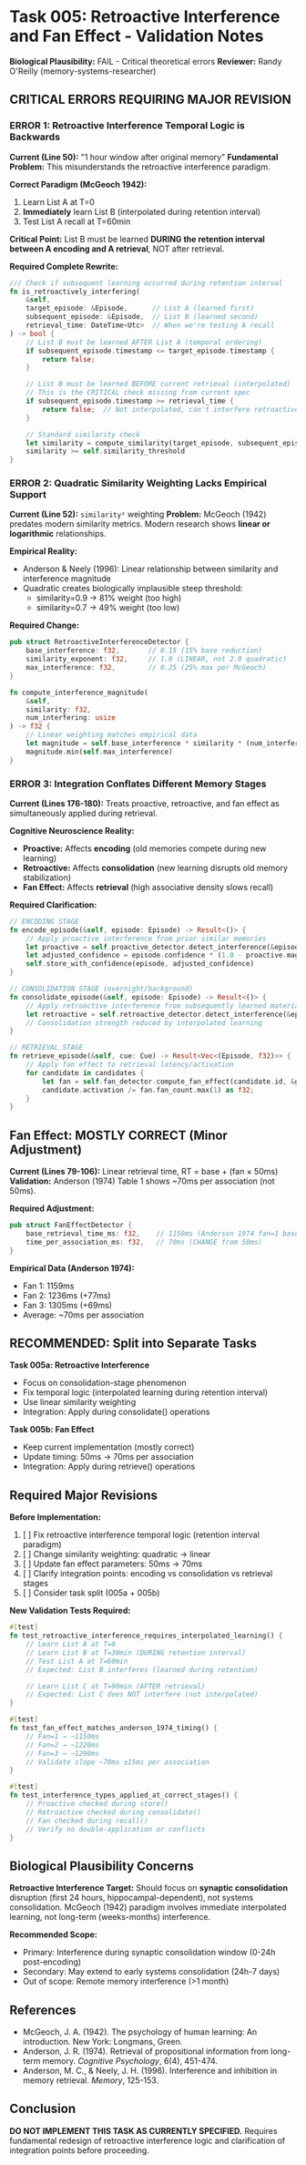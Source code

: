 # Task 005: Retroactive Interference and Fan Effect - Validation Notes

**Biological Plausibility:** FAIL - Critical theoretical errors
**Reviewer:** Randy O'Reilly (memory-systems-researcher)

## CRITICAL ERRORS REQUIRING MAJOR REVISION

### ERROR 1: Retroactive Interference Temporal Logic is Backwards

**Current (Line 50):** "1 hour window after original memory"
**Fundamental Problem:** This misunderstands the retroactive interference paradigm.

**Correct Paradigm (McGeoch 1942):**
1. Learn List A at T=0
2. **Immediately** learn List B (interpolated during retention interval)
3. Test List A recall at T=60min

**Critical Point:** List B must be learned **DURING the retention interval between A encoding and A retrieval**, NOT after retrieval.

**Required Complete Rewrite:**
```rust
/// Check if subsequent learning occurred during retention interval
fn is_retroactively_interfering(
    &self,
    target_episode: &Episode,      // List A (learned first)
    subsequent_episode: &Episode,  // List B (learned second)
    retrieval_time: DateTime<Utc>  // When we're testing A recall
) -> bool {
    // List B must be learned AFTER List A (temporal ordering)
    if subsequent_episode.timestamp <= target_episode.timestamp {
        return false;
    }

    // List B must be learned BEFORE current retrieval (interpolated)
    // This is the CRITICAL check missing from current spec
    if subsequent_episode.timestamp >= retrieval_time {
        return false;  // Not interpolated, can't interfere retroactively
    }

    // Standard similarity check
    let similarity = compute_similarity(target_episode, subsequent_episode);
    similarity >= self.similarity_threshold
}
```

### ERROR 2: Quadratic Similarity Weighting Lacks Empirical Support

**Current (Line 52):** `similarity²` weighting
**Problem:** McGeoch (1942) predates modern similarity metrics. Modern research shows **linear or logarithmic** relationships.

**Empirical Reality:**
- Anderson & Neely (1996): Linear relationship between similarity and interference magnitude
- Quadratic creates biologically implausible steep threshold:
  - similarity=0.9 → 81% weight (too high)
  - similarity=0.7 → 49% weight (too low)

**Required Change:**
```rust
pub struct RetroactiveInterferenceDetector {
    base_interference: f32,       // 0.15 (15% base reduction)
    similarity_exponent: f32,     // 1.0 (LINEAR, not 2.0 quadratic)
    max_interference: f32,        // 0.25 (25% max per McGeoch)
}

fn compute_interference_magnitude(
    &self,
    similarity: f32,
    num_interfering: usize
) -> f32 {
    // Linear weighting matches empirical data
    let magnitude = self.base_interference * similarity * (num_interfering as f32);
    magnitude.min(self.max_interference)
}
```

### ERROR 3: Integration Conflates Different Memory Stages

**Current (Lines 176-180):** Treats proactive, retroactive, and fan effect as simultaneously applied during retrieval.

**Cognitive Neuroscience Reality:**
- **Proactive:** Affects **encoding** (old memories compete during new learning)
- **Retroactive:** Affects **consolidation** (new learning disrupts old memory stabilization)
- **Fan Effect:** Affects **retrieval** (high associative density slows recall)

**Required Clarification:**
```rust
// ENCODING STAGE
fn encode_episode(&self, episode: Episode) -> Result<()> {
    // Apply proactive interference from prior similar memories
    let proactive = self.proactive_detector.detect_interference(&episode, ...);
    let adjusted_confidence = episode.confidence * (1.0 - proactive.magnitude);
    self.store_with_confidence(episode, adjusted_confidence)
}

// CONSOLIDATION STAGE (overnight/background)
fn consolidate_episode(&self, episode: Episode) -> Result<()> {
    // Apply retroactive interference from subsequently learned material
    let retroactive = self.retroactive_detector.detect_interference(&episode, ...);
    // Consolidation strength reduced by interpolated learning
}

// RETRIEVAL STAGE
fn retrieve_episode(&self, cue: Cue) -> Result<Vec<(Episode, f32)>> {
    // Apply fan effect to retrieval latency/activation
    for candidate in candidates {
        let fan = self.fan_detector.compute_fan_effect(candidate.id, &graph);
        candidate.activation /= fan.fan_count.max(1) as f32;
    }
}
```

## Fan Effect: MOSTLY CORRECT (Minor Adjustment)

**Current (Lines 79-106):** Linear retrieval time, RT = base + (fan × 50ms)
**Validation:** Anderson (1974) Table 1 shows ~70ms per association (not 50ms).

**Required Adjustment:**
```rust
pub struct FanEffectDetector {
    base_retrieval_time_ms: f32,    // 1150ms (Anderson 1974 fan=1 baseline)
    time_per_association_ms: f32,   // 70ms (CHANGE from 50ms)
}
```

**Empirical Data (Anderson 1974):**
- Fan 1: 1159ms
- Fan 2: 1236ms (+77ms)
- Fan 3: 1305ms (+69ms)
- Average: ~70ms per association

## RECOMMENDED: Split into Separate Tasks

**Task 005a: Retroactive Interference**
- Focus on consolidation-stage phenomenon
- Fix temporal logic (interpolated learning during retention interval)
- Use linear similarity weighting
- Integration: Apply during consolidate() operations

**Task 005b: Fan Effect**
- Keep current implementation (mostly correct)
- Update timing: 50ms → 70ms per association
- Integration: Apply during retrieve() operations

## Required Major Revisions

**Before Implementation:**
1. [ ] Fix retroactive interference temporal logic (retention interval paradigm)
2. [ ] Change similarity weighting: quadratic → linear
3. [ ] Update fan effect parameters: 50ms → 70ms
4. [ ] Clarify integration points: encoding vs consolidation vs retrieval stages
5. [ ] Consider task split (005a + 005b)

**New Validation Tests Required:**
```rust
#[test]
fn test_retroactive_interference_requires_interpolated_learning() {
    // Learn List A at T=0
    // Learn List B at T=30min (DURING retention interval)
    // Test List A at T=60min
    // Expected: List B interferes (learned during retention)

    // Learn List C at T=90min (AFTER retrieval)
    // Expected: List C does NOT interfere (not interpolated)
}

#[test]
fn test_fan_effect_matches_anderson_1974_timing() {
    // Fan=1 → ~1150ms
    // Fan=2 → ~1220ms
    // Fan=3 → ~1290ms
    // Validate slope ~70ms ±15ms per association
}

#[test]
fn test_interference_types_applied_at_correct_stages() {
    // Proactive checked during store()
    // Retroactive checked during consolidate()
    // Fan checked during recall()
    // Verify no double-application or conflicts
}
```

## Biological Plausibility Concerns

**Retroactive Interference Target:**
Should focus on **synaptic consolidation** disruption (first 24 hours, hippocampal-dependent), not systems consolidation. McGeoch (1942) paradigm involves immediate interpolated learning, not long-term (weeks-months) interference.

**Recommended Scope:**
- Primary: Interference during synaptic consolidation window (0-24h post-encoding)
- Secondary: May extend to early systems consolidation (24h-7 days)
- Out of scope: Remote memory interference (>1 month)

## References

- McGeoch, J. A. (1942). The psychology of human learning: An introduction. New York: Longmans, Green.
- Anderson, J. R. (1974). Retrieval of propositional information from long-term memory. *Cognitive Psychology*, 6(4), 451-474.
- Anderson, M. C., & Neely, J. H. (1996). Interference and inhibition in memory retrieval. *Memory*, 125-153.

## Conclusion

**DO NOT IMPLEMENT THIS TASK AS CURRENTLY SPECIFIED.** Requires fundamental redesign of retroactive interference logic and clarification of integration points before proceeding.

